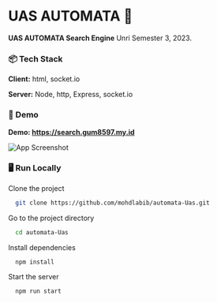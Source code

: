 
# UAS AUTOMATA 📃

**UAS AUTOMATA Search Engine** Unri Semester 3, 2023.
### 📦 Tech Stack


**Client:** html, socket.io

**Server:** Node, http, Express, socket.io


### 🎥 Demo
**Demo: https://search.gum8597.my.id**

![App Screenshot](https://github.com/mohdlabib/automata-Uas/blob/main/demo.jpg?raw=true)


### 🖥 Run Locally

Clone the project

```bash
  git clone https://github.com/mohdlabib/automata-Uas.git
```

Go to the project directory

```bash
  cd automata-Uas
```

Install dependencies

```bash
  npm install
```

Start the server

```bash
  npm run start
```

